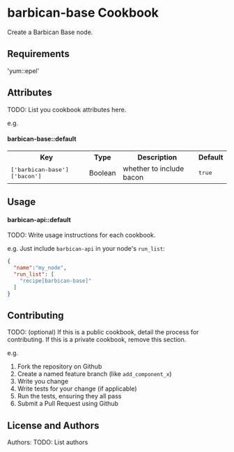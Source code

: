 barbican-base Cookbook
=====================
Create a Barbican Base node.

Requirements
------------
'yum::epel'

Attributes
----------
TODO: List you cookbook attributes here.

e.g.
#### barbican-base::default
<table>
  <tr>
    <th>Key</th>
    <th>Type</th>
    <th>Description</th>
    <th>Default</th>
  </tr>
  <tr>
    <td><tt>['barbican-base']['bacon']</tt></td>
    <td>Boolean</td>
    <td>whether to include bacon</td>
    <td><tt>true</tt></td>
  </tr>
</table>

Usage
-----
#### barbican-api::default
TODO: Write usage instructions for each cookbook.

e.g.
Just include `barbican-api` in your node's `run_list`:

```json
{
  "name":"my_node",
  "run_list": [
    "recipe[barbican-base]"
  ]
}
```

Contributing
------------
TODO: (optional) If this is a public cookbook, detail the process for contributing. If this is a private cookbook, remove this section.

e.g.
1. Fork the repository on Github
2. Create a named feature branch (like `add_component_x`)
3. Write you change
4. Write tests for your change (if applicable)
5. Run the tests, ensuring they all pass
6. Submit a Pull Request using Github

License and Authors
-------------------
Authors: TODO: List authors
